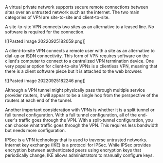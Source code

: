 A virtual private network supports secure remote connections between sites over an untrusted network such as the internet. The two main categories of VPN are site-to-site and client-to-site.

A site-to-site VPN connects two sites as an alternative to a leased line. No software is required for the connection.

![[Pasted image 20220925182059.png]]

A client-to-site VPN connects a remote user with a site as an alternative to dial-up or ISDN connectivity. This form of VPN requires software on the client's computer to connect to a centralized VPN termination device. One very popular option for client-to-site VPNs is a clientless VPN, meaning that there is a client software piece but it is attached to the web browser.

![[Pasted image 20220925182246.png]]

Although a VPN tunnel might physically pass through multiple service provider routers, it will appear to be a single hop from the perspective of the routers at each end of the tunnel.

Another important consideration with VPNs is whether it is a split tunnel or full tunnel configuration. With a full tunnel configuration, all of the end-user's traffic goes through the VPN. With a split-tunnel configuration, you can choose what traffic goes through the VPN. This requires less bandwidth but needs more configuration.

IPSec is a VPN technology that is used to traverse untrusted networks. Internet key exchange (IKE) is a protocol for IPSec. While IPSec provides encryption between authenticated peers using encryption keys that periodically change, IKE allows administrators to manually configure keys.
